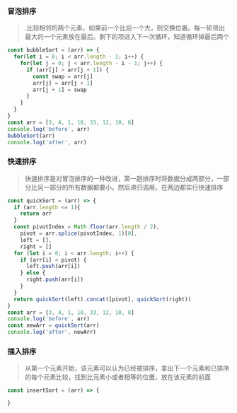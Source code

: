 ### 冒泡排序
> .比较相邻的两个元素，如果前一个比后一个大，则交换位置。每一轮筛出最大的一个元素放在最后。剩下的项进入下一次循环，知道循环掉最后两个
```js
const bubbleSort = (arr) => {
  for(let i = 0; i < arr.length - 1; i++) {
    for(let j = 0; j < arr.length - i - 1; j++) {
      if (arr[j] > arr[j + 1]) {
        const swap = arr[j]
        arr[j] = arr[j + 1]
        arr[j + 1] = swap
      }
    }
  }
}
const arr = [3, 4, 1, 10, 33, 12, 10, 8]
console.log('before', arr)
bubbleSort(arr)
console.log('after', arr)
```
### 快速排序
> 快速排序是对冒泡排序的一种改进，第一趟排序时将数据分成两部分，一部分比另一部分的所有数据都要小。然后递归调用，在两边都实行快速排序
```js
const quickSort = (arr) => {
  if (arr.length <= 1){
    return arr
  }
  const pivotIndex = Math.floor(arr.length / 2),
    pivot = arr.splice(pivotIndex, 1)[0],
    left = [],
    right = []
  for (let i = 0; i < arr.length; i++) {
    if (arr[i] < pivot) {
      left.push(arr[i])
    } else {
      right.push(arr[i])
    }
  }
  return quickSort(left).concat([pivot], quickSort(right))
}
const arr = [3, 4, 1, 10, 33, 12, 10, 8]
console.log('before', arr)
const newArr = quickSort(arr)
console.log('after', newArr)
```
### 插入排序
>从第一个元素开始，该元素可以认为已经被排序，拿出下一个元素和已排序的每个元素比较，找到比元素小或者相等的位置，放在该元素的前面
```js
const insertSort = (arr) => {

}
```
